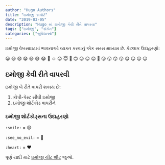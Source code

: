 ```yaml
---
author: "Hugo Authors"
title: "ઇમોજી સપોર્ટ"
date: "2019-03-05"
description: "Hugo માં ઇમોજી કેવી રીતે વાપરવા"
tags: ["ઇમોજી", "સંકેત"]
categories: ["સુવિધાઓ"]
---
```


ઇમોજી વેબસાઇટમાં ભાવનાઓ વ્યક્ત કરવાનું એક સરસ માધ્યમ છે. કેટલાક ઉદાહરણો:

😀 😃 😄 😁 😆 😅 😂 🤣 ☺️ 😊 😇 🙂 🙃 😉 😌 😍 🥰 😘 😗 😙 😚 😋 😛 😝 😜

## ઇમોજી કેવી રીતે વાપરવી

ઇમોજી બે રીતે વાપરી શકાય છે:

1. કોપી-પેસ્ટ સીધી ઇમોજી
2. ઇમોજી શોર્ટકોડ વાપરીને

### ઇમોજી શોર્ટકોડ્સના ઉદાહરણો

`:smile:` = 😄

`:see_no_evil:` = 🙈

`:heart:` = ❤️

પૂર્ણ યાદી માટે [ઇમોજી ચીટ શીટ](https://www.webfx.com/tools/emoji-cheat-sheet/) જુઓ.
